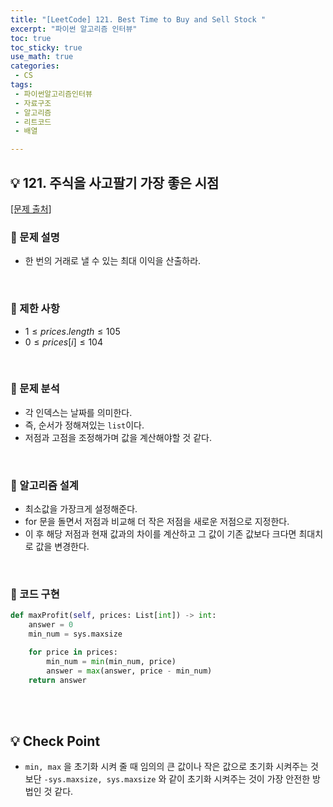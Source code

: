 ```yaml
---
title: "[LeetCode] 121. Best Time to Buy and Sell Stock "
excerpt: "파이썬 알고리즘 인터뷰"
toc: true
toc_sticky: true
use_math: true
categories:
 - CS
tags:
 - 파이썬알고리즘인터뷰
 - 자료구조
 - 알고리즘
 - 리트코드
 - 배열

---
```

## &#128161; 121. 주식을 사고팔기 가장 좋은 시점
[[문제 출처]](https://leetcode.com/problems/best-time-to-buy-and-sell-stock/)


### &#128204; 문제 설명
- 한 번의 거래로 낼 수 있는 최대 이익을 산출하라.

<br/>

### &#128204; 제한 사항

- $1 \leq prices.length \leq 105$
- $0 \leq prices[i] \leq 104$

<br/>

### &#128204; 문제 분석
- 각 인덱스는 날짜를 의미한다.
- 즉, 순서가 정해져있는 <code>list</code>이다.
- 저점과 고점을 조정해가며 값을 계산해야할 것 같다.
<br/>

### &#128204; 알고리즘 설계
- 최소값을 가장크게 설정해준다.
- for 문을 돌면서 저점과 비교해 더 작은 저점을 새로운 저점으로 지정한다.
- 이 후 해당 저점과 현재 값과의 차이를 계산하고 그 값이 기존 값보다 크다면 최대치로 값을 변경한다.

<br/>

### &#128204; 코드 구현
```python
def maxProfit(self, prices: List[int]) -> int:
    answer = 0
    min_num = sys.maxsize

    for price in prices:
        min_num = min(min_num, price)
        answer = max(answer, price - min_num)
    return answer
```

<br/>
<br/>

## &#128161; Check Point
- <code>min, max</code> 을 초기화 시켜 줄 때 임의의 큰 값이나 작은 값으로 초기화 시켜주는 것보단 <code>-sys.maxsize, sys.maxsize</code> 와 같이 초기화 시켜주는 것이 가장 안전한 방법인 것 같다.